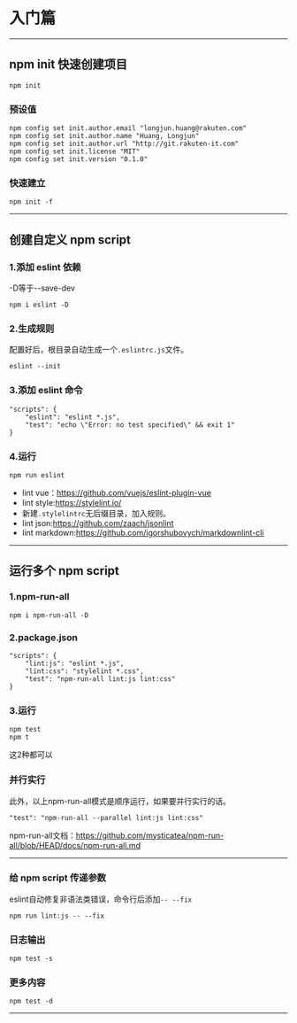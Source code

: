 # 入门篇
---

## npm init 快速创建项目

```
npm init
```

### 预设值

```
npm config set init.author.email "longjun.huang@rakuten.com"
npm config set init.author.name "Huang, Longjun"
npm config set init.author.url "http://git.rakuten-it.com"
npm config set init.license "MIT"
npm config set init.version "0.1.0"
```

### 快速建立

```
npm init -f
```
---

## 创建自定义 npm script

### 1.添加 eslint 依赖

-D等于--save-dev

```
npm i eslint -D
```

### 2.生成规则

配置好后，根目录自动生成一个`.eslintrc.js`文件。

```
eslint --init
```

### 3.添加 eslint 命令

```
"scripts": {
    "eslint": "eslint *.js",
    "test": "echo \"Error: no test specified\" && exit 1"
}
```

### 4.运行

```
npm run eslint
```

- lint vue：https://github.com/vuejs/eslint-plugin-vue
- lint style:https://stylelint.io/
 - 新建`.stylelintrc`无后缀目录，加入规则。
- lint json:https://github.com/zaach/jsonlint
- lint markdown:https://github.com/igorshubovych/markdownlint-cli

---

## 运行多个 npm script

### 1.npm-run-all

```
npm i npm-run-all -D
```

### 2.package.json

```
"scripts": {
    "lint:js": "eslint *.js",
    "lint:css": "stylelint *.css",
    "test": "npm-run-all lint:js lint:css"
}
```

### 3.运行

```
npm test
npm t
```

这2种都可以

### 并行实行

此外，以上npm-run-all模式是顺序运行，如果要并行实行的话。

```
"test": "npm-run-all --parallel lint:js lint:css"
```

npm-run-all文档：https://github.com/mysticatea/npm-run-all/blob/HEAD/docs/npm-run-all.md

---

### 给 npm script 传递参数

eslint自动修复非语法类错误，命令行后添加`-- --fix`

```
npm run lint:js -- --fix
```

### 日志输出

```
npm test -s
```

### 更多内容

```
npm test -d
```

---












